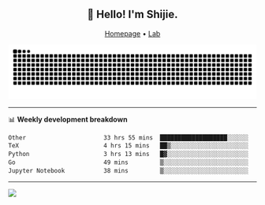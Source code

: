 <h2 align="center">👋 Hello! I'm Shijie.</h2>
<p align="center">
  <a href="https://xu-shi-jie.github.io"> Homepage</a> •
  <a href="https://onodalab.ees.hokudai.ac.jp"> Lab </a>
</p>

![Snake animation](https://github.com/xu-shi-jie/xu-shi-jie/blob/output/github-snake.svg)


-------

📊 **Weekly development breakdown**
<!--START_SECTION:waka-->

```txt
Other                      33 hrs 55 mins  ███████████████████░░░░░░   76.34 %
TeX                        4 hrs 15 mins   ██▒░░░░░░░░░░░░░░░░░░░░░░   09.60 %
Python                     3 hrs 13 mins   █▓░░░░░░░░░░░░░░░░░░░░░░░   07.25 %
Go                         49 mins         ▒░░░░░░░░░░░░░░░░░░░░░░░░   01.85 %
Jupyter Notebook           38 mins         ▒░░░░░░░░░░░░░░░░░░░░░░░░   01.46 %
```

<!--END_SECTION:waka-->

-------
![](https://komarev.com/ghpvc/?username=xu-shi-jie&style=flat-square&color=blue) 
